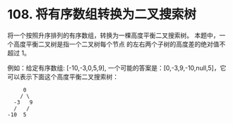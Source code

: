 # 108. 将有序数组转换为二叉搜索树

 将一个按照升序排列的有序数组，转换为一棵高度平衡二叉搜索树。
 本题中，一个高度平衡二叉树是指一个二叉树每个节点 的左右两个子树的高度差的绝对值不超过 1。

例如：给定有序数组: [-10,-3,0,5,9],
    一个可能的答案是：[0,-3,9,-10,null,5]，它可以表示下面这个高度平衡二叉搜索树：
    
         0
        / \
      -3   9
      /   /
    -10  5
